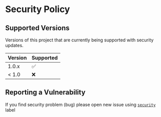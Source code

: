 # Security Policy

## Supported Versions

Versions of this project that are currently being supported with security updates.

| Version | Supported          |
| ------- | ------------------ |
| 1.0.x   | :white_check_mark: |
| < 1.0   | :x:                |

## Reporting a Vulnerability

If you find security problem (bug) please open new issue using [`security`](https://github.com/kdrozd/dbtool/labels/security) label
